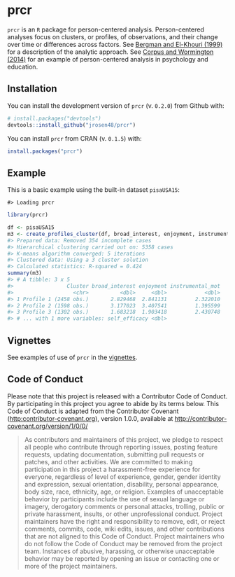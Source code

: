 
<!-- README.md is generated from README.Rmd. Please edit that file -->
prcr
====

`prcr` is an `R` package for person-centered analysis. Person-centered analyses focus on clusters, or profiles, of observations, and their change over time or differences across factors. See [Bergman and El-Khouri (1999)](http://onlinelibrary.wiley.com/doi/10.1002/(SICI)1521-4036(199910)41:6%3C753::AID-BIMJ753%3E3.0.CO;2-K/abstract) for a description of the analytic approach. See [Corpus and Wormington (2014)](http://www.tandfonline.com/doi/abs/10.1080/00220973.2013.876225) for an example of person-centered analysis in psychology and education.

Installation
------------

You can install the development version of `prcr` (v. `0.2.0`) from Github with:

``` r
# install.packages("devtools")
devtools::install_github("jrosen48/prcr")
```

You can install `prcr` from CRAN (v. `0.1.5`) with:

``` r
install.packages("prcr")
```

Example
-------

This is a basic example using the built-in dataset `pisaUSA15`:

    #> Loading prcr

``` r
library(prcr)
```

``` r
df <- pisaUSA15
m3 <- create_profiles_cluster(df, broad_interest, enjoyment, instrumental_mot, self_efficacy, n_profiles = 3)
#> Prepared data: Removed 354 incomplete cases
#> Hierarchical clustering carried out on: 5358 cases
#> K-means algorithm converged: 5 iterations
#> Clustered data: Using a 3 cluster solution
#> Calculated statistics: R-squared = 0.424
summary(m3)
#> # A tibble: 3 x 5
#>                 Cluster broad_interest enjoyment instrumental_mot
#>                   <chr>          <dbl>     <dbl>            <dbl>
#> 1 Profile 1 (2458 obs.)       2.829468  2.841131         2.322010
#> 2 Profile 2 (1598 obs.)       3.177023  3.407541         1.395599
#> 3 Profile 3 (1302 obs.)       1.683218  1.903418         2.430748
#> # ... with 1 more variables: self_efficacy <dbl>
```

Vignettes
---------

See examples of use of `prcr` in the [vignettes](https://jrosen48.github.io/prcr/articles/index.html).

Code of Conduct
---------------

Please note that this project is released with a Contributor Code of Conduct. By participating in this project you agree to abide by its terms below. This Code of Conduct is adapted from the Contributor Covenant (<http:contributor-covenant.org>), version 1.0.0, available at <http://contributor-covenant.org/version/1/0/0/>

> As contributors and maintainers of this project, we pledge to respect all people who contribute through reporting issues, posting feature requests, updating documentation, submitting pull requests or patches, and other activities. We are committed to making participation in this project a harassment-free experience for everyone, regardless of level of experience, gender, gender identity and expression, sexual orientation, disability, personal appearance, body size, race, ethnicity, age, or religion. Examples of unacceptable behavior by participants include the use of sexual language or imagery, derogatory comments or personal attacks, trolling, public or private harassment, insults, or other unprofessional conduct. Project maintainers have the right and responsibility to remove, edit, or reject comments, commits, code, wiki edits, issues, and other contributions that are not aligned to this Code of Conduct. Project maintainers who do not follow the Code of Conduct may be removed from the project team. Instances of abusive, harassing, or otherwise unacceptable behavior may be reported by opening an issue or contacting one or more of the project maintainers.
